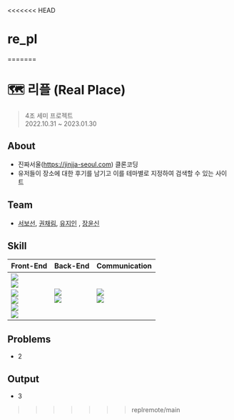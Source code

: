 <<<<<<< HEAD
# re_pl
=======
# 🗺️ 리플 (Real Place)


> 4조 세미 프로젝트<br>
  2022.10.31 ~ 2023.01.30
  

## About
 - 진짜서울(https://jinjja-seoul.com) 클론코딩
 - 유저들이 장소에 대한 후기를 남기고 이를 테마별로 지정하여 검색할 수 있는 사이트
 
## Team
 - [서보선](https://github.com/sqhtjs0104), [권채림](https://github.com/zzemoo), [유지인](https://github.com/xoxoinny0) , [장윤신](https://github.com/yun-sin)

## Skill

|Front-End|Back-End|Communication|
|:---|:---|:---|
|<img src="https://img.shields.io/badge/HTML5-E34F26?style=flat-square&logo=HTML5&logoColor=white"/></br><img src="https://img.shields.io/badge/CSS-1572B6?style=flat-square&logo=CSS3&logoColor=white" align="left"/></br><img src="https://img.shields.io/badge/Sass-CC6699?style=flat-square&logo=Sass&logoColor=white"/></br><img src="https://img.shields.io/badge/JavaScript-F7DF1E?style=flat-square&logo=JavaScript&logoColor=white"/></br><img src="https://img.shields.io/badge/React-61DAFB?style=flat-square&logo=React&logoColor=white"/></br><img src="https://img.shields.io/badge/Redux-764ABC?style=flat-square&logo=Redux&logoColor=white"/>|<img src="https://img.shields.io/badge/MySQL-4479A1?style=flat-square&logo=MySQL&logoColor=white"/></br><img src="https://img.shields.io/badge/Node.js-339933?style=flat-square&logo=Node.js&logoColor=white"/>|<img src="https://img.shields.io/badge/Figma-F24E1E?style=flat-square&logo=figma&logoColor=white"/></br><img src="https://img.shields.io/badge/Github-181717?style=flat-square&logo=github&logoColor=white"/>|

## Problems
 - 2
 
## Output
 - 3
>>>>>>> replremote/main
